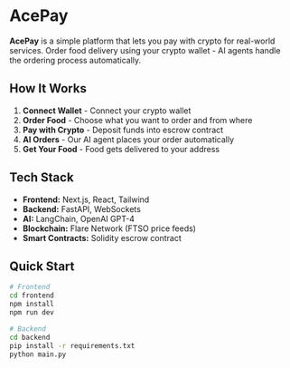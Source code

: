 # AcePay

**AcePay** is a simple platform that lets you pay with crypto for real-world services. Order food delivery using your crypto wallet - AI agents handle the ordering process automatically.

## How It Works

1. **Connect Wallet** - Connect your crypto wallet  
2. **Order Food** - Choose what you want to order and from where
3. **Pay with Crypto** - Deposit funds into escrow contract
4. **AI Orders** - Our AI agent places your order automatically
5. **Get Your Food** - Food gets delivered to your address

## Tech Stack

- **Frontend:** Next.js, React, Tailwind
- **Backend:** FastAPI, WebSockets  
- **AI:** LangChain, OpenAI GPT-4
- **Blockchain:** Flare Network (FTSO price feeds)
- **Smart Contracts:** Solidity escrow contract

## Quick Start

```bash
# Frontend
cd frontend
npm install
npm run dev

# Backend  
cd backend
pip install -r requirements.txt
python main.py
```
